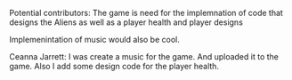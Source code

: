 Potential contributors: The game is need for the implemnation of code that designs the Aliens as well as a
player health and player designs


Implemenintation of music would also be cool. 

Ceanna Jarrett: I was create a music for the game. And uploaded it to the game.
Also I add some design code for the player health.
